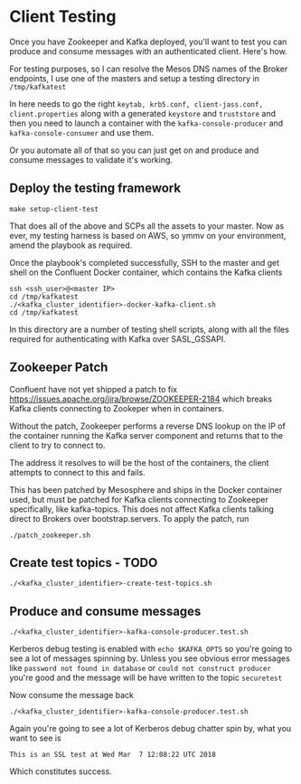 # Client Testing

Once you have Zookeeper and Kafka deployed, you'll want to test you can produce and consume messages with an authenticated client. Here's how.

For testing purposes, so I can resolve the Mesos DNS names of the Broker endpoints, I use one of the masters and setup a testing directory in `/tmp/kafkatest`

In here needs to go the right `keytab, krb5.conf, client-jass.conf, client.properties` along with a generated `keystore` and `truststore` and then you need to launch a container with the `kafka-console-producer` and `kafka-console-consumer` and use them.

Or you automate all of that so you can just get on and produce and consume messages to validate it's working.

## Deploy the testing framework
```
make setup-client-test
```

That does all of the above and SCPs all the assets to your master. Now as ever, my testing harness is based on AWS, so ymmv on your environment, amend the playbook as required.

Once the playbook's completed successfully, SSH to the master and get shell on the Confluent Docker container, which contains the Kafka clients
```
ssh <ssh_user>@<master IP>
cd /tmp/kafkatest
./<kafka_cluster_identifier>-docker-kafka-client.sh
cd /tmp/kafkatest
```

In this directory are a number of testing shell scripts, along with all the files required for authenticating with Kafka over SASL_GSSAPI.


## Zookeeper Patch

Confluent have not yet shipped a patch to fix https://issues.apache.org/jira/browse/ZOOKEEPER-2184 which breaks Kafka clients connecting to Zookeper when in containers.

Without the patch, Zookeeper performs a reverse DNS lookup on the IP of the container running the Kafka server component and returns that to the client to try to connect to.

The address it resolves to will be the host of the containers, the client attempts to connect to this and fails.

This has been patched by Mesosphere and ships in the Docker container used, but must be patched for Kafka clients connecting to Zookeeper specifically, like kafka-topics.  This does not affect Kafka clients talking direct to Brokers over bootstrap.servers.  To apply the patch, run

```
./patch_zookeeper.sh
```

## Create test topics - TODO
```
./<kafka_cluster_identifier>-create-test-topics.sh
```

## Produce and consume messages
```
./<kafka_cluster_identifier>-kafka-console-producer.test.sh
```

Kerberos debug testing is enabled with `echo $KAFKA_OPTS` so you're going to see a lot of messages spinning by. Unless you see obvious error messages like `password not found in database` or `could not construct producer` you're good and the message will be have written to the topic `securetest`

Now consume the message back
```
./<kafka_cluster_identifier>-kafka-console-producer.test.sh
```

Again you're going to see a lot of Kerberos debug chatter spin by, what you want to see is
```
This is an SSL test at Wed Mar  7 12:08:22 UTC 2018
```

Which constitutes success.